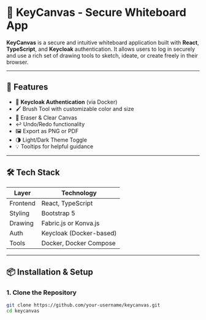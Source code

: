 # 🎨 KeyCanvas - Secure Whiteboard App

**KeyCanvas** is a secure and intuitive whiteboard application built with **React**, **TypeScript**, and **Keycloak** authentication. It allows users to log in securely and use a rich set of drawing tools to sketch, ideate, or create freely in their browser.

---

## 🚀 Features

- 🔐 **Keycloak Authentication** (via Docker)
- 🖌️ Brush Tool with customizable color and size
- 🧼 Eraser & Clear Canvas
- ↩️ Undo/Redo functionality
- 🖼️ Export as PNG or PDF
- 🌗 Light/Dark Theme Toggle
- 💡 Tooltips for helpful guidance

---

## 🛠 Tech Stack

| Layer     | Technology             |
|-----------|------------------------|
| Frontend  | React, TypeScript      |
| Styling   | Bootstrap 5            |
| Drawing   | Fabric.js or Konva.js  |
| Auth      | Keycloak (Docker-based)|
| Tools     | Docker, Docker Compose |

---

## 📦 Installation & Setup

### 1. Clone the Repository

```bash
git clone https://github.com/your-username/keycanvas.git
cd keycanvas
